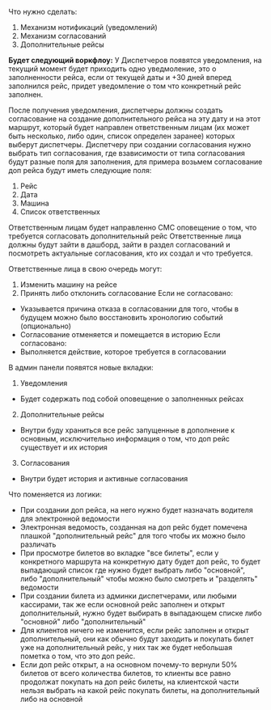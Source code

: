 Что нужно сделать:
1. Механизм нотификаций (уведомлений)
2. Механизм согласований
3. Дополнительные рейсы


**Будет следующий воркфлоу:**
У Диспетчеров появятся уведомления, на текущий момент будет приходить одно уведмоление, это о заполненности рейса, если от текущей даты и +30 дней вперед заполнился рейс, придет уведомление о том что конкретный рейс заполнен. 

После получения уведомления, диспетчеры должны создать согласование на создание дополнительного рейса на эту дату и на этот маршрут, который будет направлен ответственным лицам (их может быть несколько, либо один, список определен заранее) которых выберут диспетчеры.
Диспетчеру при создании согласования нужно выбрать тип согласования, где взависимости от типа согласования будут разные поля для заполнения, для примера возьмем согласование доп рейса будут иметь следующие поля:
1) Рейс
2) Дата
3) Машина
4) Список ответственных

Ответственным лицам будет направленно СМС оповещение о том, что требуется согласовать дополнительный рейс
Ответственные лица должны будут зайти в дашборд, зайти в раздел согласований и посмотреть актуальные согласования, кто их создал и что требуется.

Ответственные лица в свою очередь могут:
1) Изменить машину на рейсе
2) Принять либо отклонить согласование
Если не согласовано:
- Указывается причина отказа в согласовании для того, чтобы в будущем можно было восстановить хронологию событий (опционально)
- Согласование отменяется и помещается в историю
Если согласовано:
- Выполняется действие, которое требуется в согласовании

В админ панели появятся новые вкладки:
1) Уведомления
- Будет содержать под собой оповещение о заполненных рейсах
2) Дополнительные рейсы
- Внутри буду храниться все рейс запущенные в дополнение к основным, исключительно информация о том, что доп рейс существует и их история
3) Согласования
- Внутри будет история и активные согласования

Что поменяется из логики:
- При создании доп рейса, на него нужно будет назначать водителя для электронной ведомости
- Электронная ведомость, созданная на доп рейс будет помечена плашкой "дополнительный рейс" для того чтобы их можно было различать
- При просмотре билетов во вкладке "все билеты", если у конкретного маршрута на конкретную дату будет доп рейс, то будет выпадающий список где нужно будет выбрать либо "основной", либо "дополнительный" чтобы можно было смотреть и "разделять" ведомости
- При создании билета из админки диспетчерами, или любыми кассирами, так же если основной рейс заполнен и открыт дополнительный, нужно будет выбирать в выпадающем списке либо "основной" либо "дополнительный"
- Для клиентов ничего не изменится, если рейс заполнен и открыт дополнительный, они как обычно будут заходить и покупать билет уже на дополнительный рейс, у них так же будет небольшая пометка о том, что это доп рейс.
- Если доп рейс открыт, а на основном почему-то вернули 50% билетов от всего количества билетов, то клиенты все равно продолжат покупать на доп рейс билеты, на клиентской части нельзя выбрать на какой рейс покупать билеты, на дополнительный либо на основной



